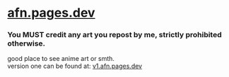 # [afn.pages.dev](https://afn.pages.dev)

### You MUST credit any art you repost by me, strictly prohibited otherwise.
good place to see anime art or smth.<br/>version one can be found at: [v1.afn.pages.dev](https://v1.afn.pages.dev)
